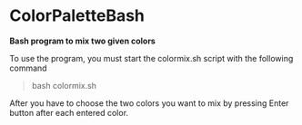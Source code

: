 # ColorPaletteBash
**Bash program to mix two given colors**

To use the program, you must start the colormix.sh script with the following command

> bash colormix.sh

After you have to choose the two colors you want to mix by pressing Enter button after each entered color.
